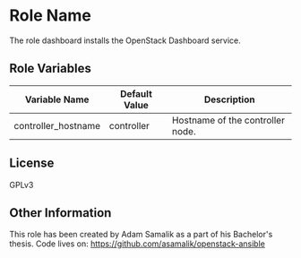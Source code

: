 Role Name
=========

The role dashboard installs the OpenStack Dashboard service.


Role Variables
--------------

| Variable Name | Default Value | Description
| --- | --- | --- |
| controller_hostname | controller | Hostname of the controller node. |


License
-------

GPLv3


Other Information
-----------------

This role has been created by Adam Samalik as a part of his Bachelor's thesis.
Code lives on: https://github.com/asamalik/openstack-ansible
